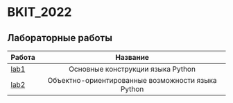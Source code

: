 # BKIT_2022
## Лабораторные работы
| Работа | Название |
|----------------|:---------:|
| [lab1](https://github.com/MaximIvanchenko18/BKIT_2022/tree/lab1) | Основные конструкции языка Python |
| [lab2](https://github.com/MaximIvanchenko18/BKIT_2022/tree/lab2) | Объектно-ориентированные возможности языка Python |
